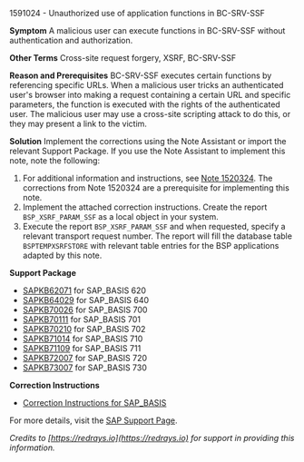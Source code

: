 1591024 - Unauthorized use of application functions in BC-SRV-SSF

**Symptom**
A malicious user can execute functions in BC-SRV-SSF without authentication and authorization.

**Other Terms**
Cross-site request forgery, XSRF, BC-SRV-SSF

**Reason and Prerequisites**
BC-SRV-SSF executes certain functions by referencing specific URLs. When a malicious user tricks an authenticated user's browser into making a request containing a certain URL and specific parameters, the function is executed with the rights of the authenticated user. The malicious user may use a cross-site scripting attack to do this, or they may present a link to the victim.

**Solution**
Implement the corrections using the Note Assistant or import the relevant Support Package. If you use the Note Assistant to implement this note, note the following:

1. For additional information and instructions, see [Note 1520324](https://me.sap.com/notes/0001520324). The corrections from Note 1520324 are a prerequisite for implementing this note.
2. Implement the attached correction instructions. Create the report `BSP_XSRF_PARAM_SSF` as a local object in your system.
3. Execute the report `BSP_XSRF_PARAM_SSF` and when requested, specify a relevant transport request number. The report will fill the database table `BSPTEMPXSRFSTORE` with relevant table entries for the BSP applications adapted by this note.

**Support Package**
- [SAPKB62071](https://me.sap.com/supportpackage/SAPKB62071) for SAP_BASIS 620
- [SAPKB64029](https://me.sap.com/supportpackage/SAPKB64029) for SAP_BASIS 640
- [SAPKB70026](https://me.sap.com/supportpackage/SAPKB70026) for SAP_BASIS 700
- [SAPKB70111](https://me.sap.com/supportpackage/SAPKB70111) for SAP_BASIS 701
- [SAPKB70210](https://me.sap.com/supportpackage/SAPKB70210) for SAP_BASIS 702
- [SAPKB71014](https://me.sap.com/supportpackage/SAPKB71014) for SAP_BASIS 710
- [SAPKB71109](https://me.sap.com/supportpackage/SAPKB71109) for SAP_BASIS 711
- [SAPKB72007](https://me.sap.com/supportpackage/SAPKB72007) for SAP_BASIS 720
- [SAPKB73007](https://me.sap.com/supportpackage/SAPKB73007) for SAP_BASIS 730

**Correction Instructions**
- [Correction Instructions for SAP_BASIS](https://me.sap.com/corrins/0001591024/41)

For more details, visit the [SAP Support Page](https://me.sap.com/notes/0001591024).

*Credits to [https://redrays.io](https://redrays.io) for support in providing this information.*